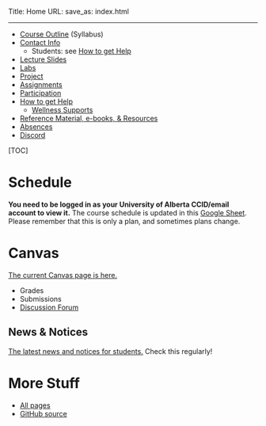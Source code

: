 Title: Home
URL:
save_as: index.html

----

* [Course Outline]({filename}/general/outline.md) (Syllabus)
* [Contact Info]({filename}/general/help.md#contact-instructor)
    * Students: see [How to get Help]({filename}/general/help.md)
* [Lecture Slides]({filename}/general/slides.md)
* [Labs]({filename}/general/labs.md)
* [Project]({filename}/general/project.md)
* [Assignments]({filename}/general/individual.md)
* [Participation]({filename}/general/individual.md#participation)
* [How to get Help]({filename}/general/help.md)
    * [Wellness Supports]({filename}/general/help.md#wellness-supports)
* [Reference Material, e-books, & Resources]({filename}/general/resources.md)
* [Absences]({filename}/general/help.md#absences-extensions)
* [Discord]({filename}/general/help.md#where-to-not-get-help)

[TOC]

# Schedule 

**You need to be logged in as your University of Alberta CCID/email account to view it.** The course schedule is updated in this [Google Sheet](https://docs.google.com/spreadsheets/d/1NJSj_uFSG9sE1mGcw3waoCcOmzNzPcI_I2tbFiA9aYY/). Please remember that this is only a plan, and sometimes plans change.

# Canvas

[The current Canvas page is here.](https://canvas.ualberta.ca/courses/28550)

* Grades
* Submissions
* [Discussion Forum]({filename}/general/help.md#discussion-forum)


## News & Notices

[The latest news and notices for students.](https://canvas.ualberta.ca/courses/28550/announcements)
Check this regularly!

# More Stuff

* [All pages]({index})
* [GitHub source](https://github.com/ualberta-cmput301/ualberta-cmput301.github.io/commits/main/)
